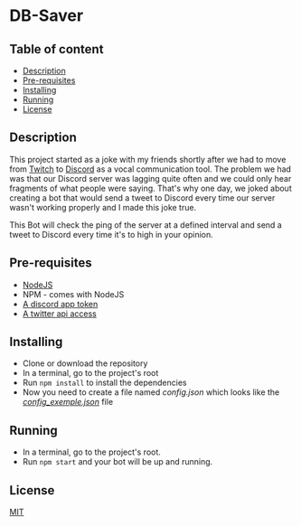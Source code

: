 # DB-Saver

## Table of content

  * [Description](#description)
  * [Pre-requisites](#pre-requisites)
  * [Installing](#installing)
  * [Running](#running)
  * [License](#license)


## Description

This project started as a joke with my friends shortly after we had to move from [Twitch](https://www.twitch.tv/) 
to [Discord](https://discordapp.com/) as a vocal communication tool. 
The problem we had was that our Discord server was lagging quite often and we could only hear fragments of what people
were saying.
That's why one day, we joked about creating a bot that would send a tweet to Discord every time our server wasn't 
working properly and I made this joke true.

This Bot will check the ping of the server at a defined interval and send a tweet to Discord every time it's to high in 
your opinion.
 
## Pre-requisites

* [NodeJS](https://nodejs.org/en/)
* NPM - comes with NodeJS
* [A discord app token](https://discordapp.com/developers/applications/)
* [A twitter api access](https://developer.twitter.com/) 

## Installing

* Clone or download the repository 
* In a terminal, go to the project's root 
* Run `npm install` to install the dependencies
* Now you need  to create a file named _config.json_ which looks like the _[config_exemple.json](https://github.com/malain96/PlsFixYourServers/blob/master/config_exemple.json)_ file

## Running 
 
* In a terminal, go to the project's root.
* Run `npm start` and your bot will be up and running.

## License

[MIT](https://github.com/malain96/PlsFixYourServers/blob/master/LICENSE)